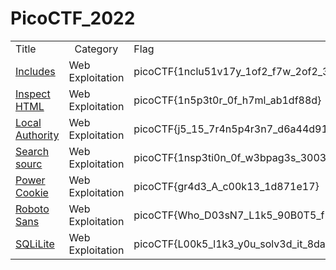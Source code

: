 <h1>PicoCTF_2022</h1>

<table>
  <tr>
    <td>Title</td>
    <td><center>Category</center></td>
    <td>Flag</td>
  </tr>
	<tr>
		<td><a href="">Includes</a></td>
    <td>Web Exploitation</td>
		<td>picoCTF{1nclu51v17y_1of2_f7w_2of2_3d50f001}</td>
	</tr>
	<tr>
		<td><a href="">Inspect HTML</a></td>
		<td>Web Exploitation</td>
    <td>picoCTF{1n5p3t0r_0f_h7ml_ab1df88d}</td>
	</tr>
	<tr>
		<td><a href="">Local Authority</a></td>
		<td>Web Exploitation</td>
    <td>picoCTF{j5_15_7r4n5p4r3n7_d6a44d91}</td>
	</tr>
	<tr>
		<td><a href="">Search sourc</a></td>
		<td>Web Exploitation</td>
    <td>picoCTF{1nsp3ti0n_0f_w3bpag3s_3003ba70}</td>
	</tr>
  <tr>
		<td><a href="">Power Cookie</a></td>
		<td>Web Exploitation</td>
    <td>picoCTF{gr4d3_A_c00k13_1d871e17}</td>
	</tr>
	<tr>
		<td><a href="">Roboto Sans</a></td>
		<td>Web Exploitation</td>
    <td>picoCTF{Who_D03sN7_L1k5_90B0T5_f243a0a1}</td>
	</tr>
  <tr>
		<td><a href="">SQLiLite</a></td>
		<td>Web Exploitation</td>
    <td>picoCTF{L00k5_l1k3_y0u_solv3d_it_8dac17f1}</td>
	</tr>
  
</table>

